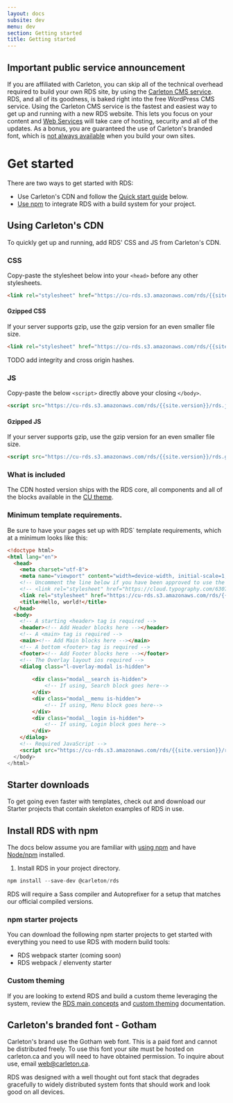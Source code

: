 ```yaml
---
layout: docs
subsite: dev
menu: dev
section: Getting started
title: Getting started
---
```

## Important public service announcement

If you are affiliated with Carleton, you can skip all of the technical overhead required to build your own RDS site, by using the [Carleton CMS service](https://carleton.ca/webservices/request-a-website/). RDS, and all of its goodness, is baked right into the free WordPress CMS service. Using the Carleton CMS service is the fastest and easiest way to get up and running with a new RDS website. This lets you focus on your content and [Web Services](https://carleton.ca/webservices) will take care of hosting, security and all of the updates. As a bonus, you are guaranteed the use of Carleton's branded font, which is [not always available](#) when you build your own sites.

# Get started

There are two ways to get started with RDS:

 - Use Carleton's CDN and follow the [Quick start guide](#quick-start) below.
 - [Use npm](#) to integrate RDS with a build system for your project.

## Using Carleton's CDN

To quickly get up and running, add RDS' CSS and JS from Carleton's CDN.

### CSS

Copy-paste the stylesheet <link> below into your `<head>` before any other stylesheets.

```html
<link rel="stylesheet" href="https://cu-rds.s3.amazonaws.com/rds/{{site.version}}/rds.css" media="print" onload="this.media='all'">
```

#### Gzipped CSS

If your server supports gzip, use the gzip version for an even smaller file size.

```html
<link rel="stylesheet" href="https://cu-rds.s3.amazonaws.com/rds/{{site.version}}/rds.gzip.css" media="print" onload="this.media='all'">
```

TODO add integrity and cross origin hashes.

### JS

Copy-paste the below `<script>` directly above your closing `</body>`.

```html
<script src="https://cu-rds.s3.amazonaws.com/rds/{{site.version}}/rds.js" crossorigin="anonymous">
```
#### Gzipped JS

If your server supports gzip, use the gzip version for an even smaller file size.

```html
<script src="https://cu-rds.s3.amazonaws.com/rds/{{site.version}}/rds.gzip.js" crossorigin="anonymous">
```

### What is included

The CDN hosted version ships with the RDS core, all components and all of the blocks available in the [CU theme](#).

### Minimum template requirements.

Be sure to have your pages set up with RDS` template requirements, which at a minimum looks like this:

```html
<!doctype html>
<html lang="en">
  <head>
    <meta charset="utf-8">
    <meta name="viewport" content="width=device-width, initial-scale=1, shrink-to-fit=no">
    <!-- Uncomment the line below if you have been approved to use the CU's paid Gotham font -->
    <!-- <link rel="stylesheet" href="https://cloud.typography.com/6307052/6118752/css/fonts.css" /> -->
    <link rel="stylesheet" href="https://cu-rds.s3.amazonaws.com/rds/{{site.version}}/rds.css" media="print" onload="this.media='all'">
    <title>Hello, world!</title>
  </head>
  <body>
    <!-- A starting <header> tag is required -->
    <header><!-- Add Header blocks here --></header>
    <!-- A <main> tag is required -->
    <main><!-- Add Main blocks here --></main>
    <!-- A bottom <footer> tag is required -->
    <footer><!-- Add Footer blocks here --></footer>
    <!-- The Overlay layout ios required -->
    <dialog class="l-overlay-modal is-hidden">
  
        <div class="modal__search is-hidden">
            <!-- If using, Search block goes here-->
        </div>
        <div class="modal__menu is-hidden">
            <!-- If using, Menu block goes here-->
        </div>
        <div class="modal__login is-hidden">
            <!-- If using, Login block goes here-->
        </div>
    </dialog>
    <!-- Required JavaScript -->
    <script src="https://cu-rds.s3.amazonaws.com/rds/{{site.version}}/rds.js" crossorigin="anonymous">
  </body>
</html>
```

## Starter downloads

To get going even faster with templates, check out and download our Starter projects that contain skeleton examples of RDS in use.

## Install RDS with npm

The docs below assume you are familiar with [using npm](http://nodesource.com/blog/an-absolute-beginners-guide-to-using-npm/) and have [Node/npm](https://nodejs.org/en/download/) installed.

1. Install RDS in your project directory.

```js
npm install --save-dev @carleton/rds
```
RDS will require a Sass compiler and Autoprefixer for a setup that matches our official compiled versions.

### npm starter projects

You can download the following npm starter projects to get started with everything you need to use RDS with modern build tools:

- RDS webpack starter (coming soon)
- RDS webpack / elenventy starter

### Custom theming

If you are looking to extend RDS and build a custom theme leveraging the system, review the [RDS main concepts](#) and [custom theming](#) documentation.

## Carleton's branded font - Gotham

Carleton's brand use the Gotham web font. This is a paid font and cannot be distributed freely. To use this font your site must be hosted on carleton.ca and you will need to have obtained permission.  To inquire about use, email [web@carleton.ca](mailto:web@carleton.ca).

RDS was designed with a well thought out font stack that degrades gracefully to widely distributed system fonts that should work and look good on all devices.

